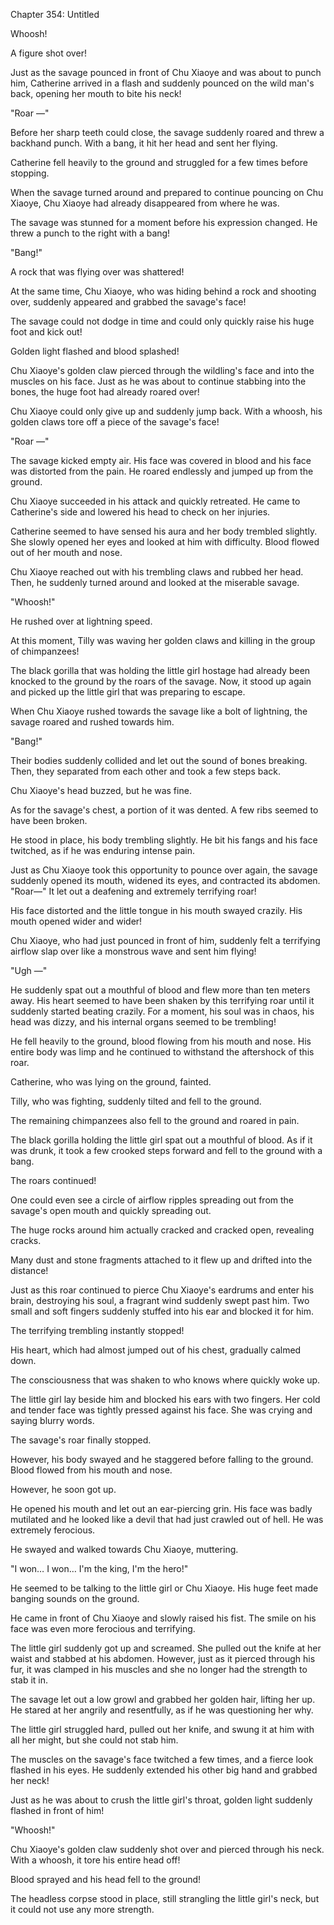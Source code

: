 Chapter 354: Untitled

 Whoosh\! 

A figure shot over\!

Just as the savage pounced in front of Chu Xiaoye and was about to punch him, Catherine arrived in a flash and suddenly pounced on the wild man's back, opening her mouth to bite his neck\!

"Roar —"

Before her sharp teeth could close, the savage suddenly roared and threw a backhand punch. With a bang, it hit her head and sent her flying.

Catherine fell heavily to the ground and struggled for a few times before stopping.

When the savage turned around and prepared to continue pouncing on Chu Xiaoye, Chu Xiaoye had already disappeared from where he was.

The savage was stunned for a moment before his expression changed. He threw a punch to the right with a bang\!

"Bang\!"

A rock that was flying over was shattered\!

At the same time, Chu Xiaoye, who was hiding behind a rock and shooting over, suddenly appeared and grabbed the savage's face\!

The savage could not dodge in time and could only quickly raise his huge foot and kick out\!

Golden light flashed and blood splashed\!

Chu Xiaoye's golden claw pierced through the wildling's face and into the muscles on his face. Just as he was about to continue stabbing into the bones, the huge foot had already roared over\!

Chu Xiaoye could only give up and suddenly jump back. With a whoosh, his golden claws tore off a piece of the savage's face\!

"Roar —"

The savage kicked empty air. His face was covered in blood and his face was distorted from the pain. He roared endlessly and jumped up from the ground.

Chu Xiaoye succeeded in his attack and quickly retreated. He came to Catherine's side and lowered his head to check on her injuries.

Catherine seemed to have sensed his aura and her body trembled slightly. She slowly opened her eyes and looked at him with difficulty. Blood flowed out of her mouth and nose.

Chu Xiaoye reached out with his trembling claws and rubbed her head. Then, he suddenly turned around and looked at the miserable savage.

"Whoosh\!"

He rushed over at lightning speed.

At this moment, Tilly was waving her golden claws and killing in the group of chimpanzees\!

The black gorilla that was holding the little girl hostage had already been knocked to the ground by the roars of the savage. Now, it stood up again and picked up the little girl that was preparing to escape.

When Chu Xiaoye rushed towards the savage like a bolt of lightning, the savage roared and rushed towards him.

"Bang\!"

Their bodies suddenly collided and let out the sound of bones breaking. Then, they separated from each other and took a few steps back.

Chu Xiaoye's head buzzed, but he was fine.

As for the savage's chest, a portion of it was dented. A few ribs seemed to have been broken.

He stood in place, his body trembling slightly. He bit his fangs and his face twitched, as if he was enduring intense pain.

Just as Chu Xiaoye took this opportunity to pounce over again, the savage suddenly opened its mouth, widened its eyes, and contracted its abdomen. "Roar—" It let out a deafening and extremely terrifying roar\!

His face distorted and the little tongue in his mouth swayed crazily. His mouth opened wider and wider\!

Chu Xiaoye, who had just pounced in front of him, suddenly felt a terrifying airflow slap over like a monstrous wave and sent him flying\!

"Ugh —"

He suddenly spat out a mouthful of blood and flew more than ten meters away. His heart seemed to have been shaken by this terrifying roar until it suddenly started beating crazily. For a moment, his soul was in chaos, his head was dizzy, and his internal organs seemed to be trembling\!

He fell heavily to the ground, blood flowing from his mouth and nose. His entire body was limp and he continued to withstand the aftershock of this roar.

Catherine, who was lying on the ground, fainted.

Tilly, who was fighting, suddenly tilted and fell to the ground.

The remaining chimpanzees also fell to the ground and roared in pain.

The black gorilla holding the little girl spat out a mouthful of blood. As if it was drunk, it took a few crooked steps forward and fell to the ground with a bang.

The roars continued\!

One could even see a circle of airflow ripples spreading out from the savage's open mouth and quickly spreading out.

The huge rocks around him actually cracked and cracked open, revealing cracks.

Many dust and stone fragments attached to it flew up and drifted into the distance\!

Just as this roar continued to pierce Chu Xiaoye's eardrums and enter his brain, destroying his soul, a fragrant wind suddenly swept past him. Two small and soft fingers suddenly stuffed into his ear and blocked it for him.

The terrifying trembling instantly stopped\!

His heart, which had almost jumped out of his chest, gradually calmed down.

The consciousness that was shaken to who knows where quickly woke up.

The little girl lay beside him and blocked his ears with two fingers. Her cold and tender face was tightly pressed against his face. She was crying and saying blurry words.

The savage's roar finally stopped.

However, his body swayed and he staggered before falling to the ground. Blood flowed from his mouth and nose.

However, he soon got up.

He opened his mouth and let out an ear-piercing grin. His face was badly mutilated and he looked like a devil that had just crawled out of hell. He was extremely ferocious.

He swayed and walked towards Chu Xiaoye, muttering.

"I won… I won… I'm the king, I'm the hero\!"

He seemed to be talking to the little girl or Chu Xiaoye. His huge feet made banging sounds on the ground.

He came in front of Chu Xiaoye and slowly raised his fist. The smile on his face was even more ferocious and terrifying.

The little girl suddenly got up and screamed. She pulled out the knife at her waist and stabbed at his abdomen. However, just as it pierced through his fur, it was clamped in his muscles and she no longer had the strength to stab it in.

The savage let out a low growl and grabbed her golden hair, lifting her up. He stared at her angrily and resentfully, as if he was questioning her why.

The little girl struggled hard, pulled out her knife, and swung it at him with all her might, but she could not stab him.

The muscles on the savage's face twitched a few times, and a fierce look flashed in his eyes. He suddenly extended his other big hand and grabbed her neck\!

Just as he was about to crush the little girl's throat, golden light suddenly flashed in front of him\!

"Whoosh\!"

Chu Xiaoye's golden claw suddenly shot over and pierced through his neck. With a whoosh, it tore his entire head off\!

Blood sprayed and his head fell to the ground\!

The headless corpse stood in place, still strangling the little girl's neck, but it could not use any more strength.